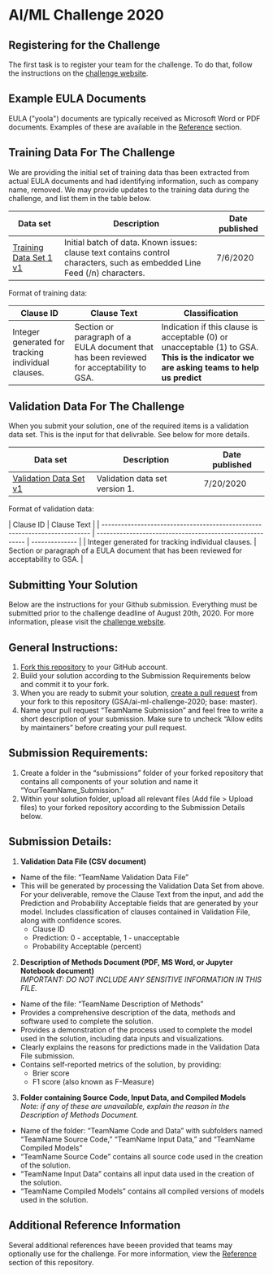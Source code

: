 
# AI/ML Challenge 2020


## Registering for the Challenge
The first task is to register your team for the challenge. To do that, follow the instructions on the [challenge website](https://www.challenge.gov/challenge/GSA-artificial-intelligence-AI-machine-learning-ML-challenge/).

## Example EULA Documents
EULA ("yoola") documents are typically received as Microsoft Word or PDF documents. Examples of these are available in the [Reference](reference/readme.md) section.

## Training Data For The Challenge
We are providing the initial set of training data thas been extracted from actual EULA documents and had identifying information, such as company name, removed. We may provide updates to the training data during the challenge, and list them in the table below. 

| Data set                                                                   | Description                                              | Date published |
| -------------------------------------------------------------------------- | -------------------------------------------------------- | -------------- | 
| [Training Data Set 1 v1 ](data/AI_ML_Challenge_Training_Data_Set_1_v1.csv) | Initial batch of data. Known issues: clause text contains control characters, such as embedded Line Feed (/n) characters. | 7/6/2020       |

Format of training data:

| Clause ID                                                                  | Clause Text                                              | Classification |
| -------------------------------------------------------------------------- | -------------------------------------------------------- | -------------- | 
| Integer generated for tracking individual clauses. | Section or paragraph of a EULA document that has been reviewed for acceptability to GSA. | Indication if this clause is acceptable (0) or unacceptable (1) to GSA. **This is the indicator we are asking teams to help us predict**  |

## Validation Data For The Challenge
When you submit your solution, one of the required items is a validation data set. This is the input for that delivrable. See below for more details.

| Data set                                                                   | Description                                              | Date published |
| -------------------------------------------------------------------------- | -------------------------------------------------------- | -------------- | 
| [Validation Data Set v1](data/AI_ML_Challenge_Validation_Data_Set_v1.csv) | Validation data set version 1. | 7/20/2020       |

Format of validation data:

| Clause ID                                                                  | Clause Text                                              | 
| -------------------------------------------------------------------------- | -------------------------------------------------------- | -------------- | 
| Integer generated for tracking individual clauses. | Section or paragraph of a EULA document that has been reviewed for acceptability to GSA. |



## Submitting Your Solution
Below are the instructions for your Github submission. Everything must be submitted prior to the challenge deadline of August 20th, 2020. For more information, please visit the [challenge website](https://www.challenge.gov/challenge/GSA-artificial-intelligence-AI-machine-learning-ML-challenge/).
 
## General Instructions:
 
1. [Fork this repository](https://help.github.com/en/articles/fork-a-repo) to your GitHub account.
2. Build your solution according to the Submission Requirements below and commit it to your fork.
3. When you are ready to submit your solution, [create a pull request](https://help.github.com/en/articles/creating-a-pull-request-from-a-fork) from your fork to this repository (GSA/ai-ml-challenge-2020; base: master).
4. Name your pull request “TeamName Submission” and feel free to write a short description of your submission. Make sure to uncheck “Allow edits by maintainers” before creating your pull request.
 
## Submission Requirements:
 
1. Create a folder in the “submissions” folder of your forked repository that contains all components of your solution and name it “YourTeamName_Submission.”
2. Within your solution folder, upload all relevant files (Add file > Upload files) to your forked repository according to the Submission Details below.
 
## Submission Details:
 
1. **Validation Data File (CSV document)**

* Name of the file: “TeamName Validation Data File”
* This will be generated by processing the Validation Data Set from above. For your deliverable, remove the Clause Text from the input, and add the Prediction and Probability Acceptable fields that are generated by your model.
Includes classification of clauses contained in Validation File, along with confidence scores.
  * Clause ID
  * Prediction: 0 - acceptable, 1 - unacceptable
  * Probability Acceptable (percent)
 
2. **Description of Methods Document (PDF, MS Word, or Jupyter Notebook document)** <br/>
*IMPORTANT: DO NOT INCLUDE ANY SENSITIVE INFORMATION IN THIS FILE.*

* Name of the file: “TeamName Description of Methods”
* Provides a comprehensive description of the data, methods and software used to complete the solution.
* Provides a demonstration of the process used to complete the model used in the solution, including data inputs and visualizations.
* Clearly explains the reasons for predictions made in the Validation Data File submission.
* Contains self-reported metrics of the solution, by providing:
  * Brier score
  * F1 score (also known as F-Measure)
 
3. **Folder containing Source Code, Input Data, and Compiled Models**<br/>
*Note: if any of these are unavailable, explain the reason in the Description of Methods Document.*

* Name of the folder: “TeamName Code and Data” with subfolders named “TeamName Source Code,” “TeamName Input Data,” and “TeamName Compiled Models”
* “TeamName Source Code” contains all source code used in the creation of the solution.
* “TeamName Input Data” contains all input data used in the creation of the solution.
* “TeamName Compiled Models” contains all compiled versions of models used in the solution.

## Additional Reference Information
Several additional references have beeen provided that teams may optionally use for the challenge. For more information, view the [Reference](reference/readme.md) section of this repository.
